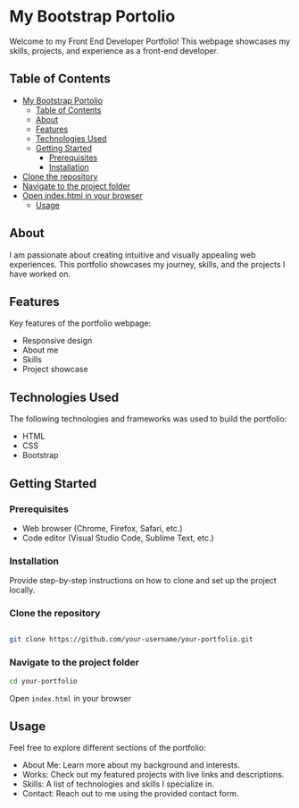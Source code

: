 # My Bootstrap Portolio

Welcome to my Front End Developer Portfolio! This webpage showcases my skills, projects, and experience as a front-end developer.

## Table of Contents

- [My Bootstrap Portolio](#my-bootstrap-portolio)
  - [Table of Contents](#table-of-contents)
  - [About](#about)
  - [Features](#features)
  - [Technologies Used](#technologies-used)
  - [Getting Started](#getting-started)
    - [Prerequisites](#prerequisites)
    - [Installation](#installation)
- [Clone the repository](#clone-the-repository)
- [Navigate to the project folder](#navigate-to-the-project-folder)
- [Open index.html in your browser](#open-indexhtml-in-your-browser)
  - [Usage](#usage)

## About

I am passionate about creating intuitive and visually appealing web experiences. This portfolio showcases my journey, skills, and the projects I have worked on.

## Features

Key features of the portfolio webpage:

- Responsive design
- About me
- Skills
- Project showcase

## Technologies Used

The following technologies and frameworks was used to build the portfolio:

- HTML
- CSS
- Bootstrap

## Getting Started

### Prerequisites

- Web browser (Chrome, Firefox, Safari, etc.)
- Code editor (Visual Studio Code, Sublime Text, etc.)

### Installation

Provide step-by-step instructions on how to clone and set up the project locally.

### Clone the repository
```bash

git clone https://github.com/your-username/your-portfolio.git
```
### Navigate to the project folder
```bash
cd your-portfolio
```
Open `index.html` in your browser

## Usage

Feel free to explore different sections of the portfolio:

- About Me: Learn more about my background and interests.
- Works: Check out my featured projects with live links and descriptions.
- Skills: A list of technologies and skills I specialize in.
- Contact: Reach out to me using the provided contact form.


